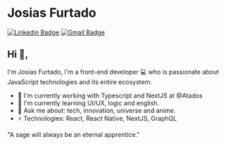 # Josias Furtado
[![Linkedin Badge](https://img.shields.io/badge/-josiasfurtado-blue?style=flat-square&logo=Linkedin&logoColor=white&link=https://www.linkedin.com/in/josias-furtado-028500190/)](https://www.linkedin.com/in/josias-furtado-028500190/)
[![Gmail Badge](https://img.shields.io/badge/-jo.junior94@gmail.com-c14438?style=flat-square&logo=Gmail&logoColor=white&link=mailto:jo.junior94@gmail.com)](mailto:jo.junior94@gmail.com)

## Hi 👋, 
I'm Josias Furtado, I'm a front-end developer 💻 who is passionate about JavaScript technologies and its entire ecosystem. 

- 🔭 I'm currently working with Typescript and NextJS at @Atados
- 🌱 I'm currently learning UI/UX, logic and english.
- 💬 Ask me about: tech, innovation, universe and anime.
- ⚡ Technologies: React, React Native, NextJS, GraphQL

"A sage will always be an eternal apprentice."
